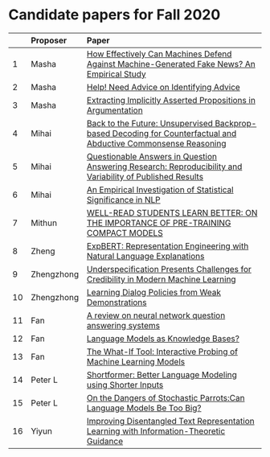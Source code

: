 # Candidate papers for Fall 2020

|    | Proposer    | Paper |
|:---|:------------|:------|
| 1  | Masha      |[How Effectively Can Machines Defend Against Machine-Generated Fake News? An Empirical Study](https://www.aclweb.org/anthology/2020.insights-1.7.pdf) |
| 2  | Masha      |[Help! Need Advice on Identifying Advice](https://www.aclweb.org/anthology/2020.emnlp-main.427/)|
| 3  | Masha      |[Extracting Implicitly Asserted Propositions in Argumentation](https://www.aclweb.org/anthology/2020.emnlp-main.2/)|
| 4  | Mihai          | [Back to the Future: Unsupervised Backprop-based Decoding for Counterfactual and Abductive Commonsense Reasoning](https://arxiv.org/pdf/2010.05906.pdf)            |
| 5  | Mihai          | [Questionable Answers in Question Answering Research: Reproducibility and Variability of Published Results](https://www.mitpressjournals.org/doi/pdf/10.1162/tacl_a_00018)            |
| 6  | Mihai          | [An Empirical Investigation of Statistical Significance in NLP](https://www.aclweb.org/anthology/D12-1091.pdf)            |
| 7  | Mithun          | [WELL-READ STUDENTS LEARN BETTER: ON THE IMPORTANCE OF PRE-TRAINING COMPACT MODELS](https://arxiv.org/pdf/1908.08962.pdf)            |
| 8  | Zheng          | [ExpBERT: Representation Engineering with Natural Language Explanations](<https://www.aclweb.org/anthology/2020.acl-main.190/>)            |
| 9  | Zhengzhong          | [Underspecification Presents Challenges for Credibility in Modern Machine Learning](https://arxiv.org/pdf/2011.03395.pdf)            |
| 10  | Zhengzhong         | [Learning Dialog Policies from Weak Demonstrations](https://arxiv.org/abs/2004.11054)            |
| 11  | Fan          | [A review on neural network question answering systems](https://pdfs.semanticscholar.org/e33d/8103bb5c1811fe19cc76bb1259b0ed137961.pdf)  |
| 12  | Fan          | [Language Models as Knowledge Bases?](https://arxiv.org/pdf/1909.01066.pdf)  |
| 13  | Fan          | [The What-If Tool: Interactive Probing of Machine Learning Models](https://arxiv.org/pdf/1907.04135.pdf)  |
| 14 | Peter L | [Shortformer: Better Language Modeling using Shorter Inputs](https://arxiv.org/abs/2012.15832) |
| 15 | Peter L | [On the Dangers of Stochastic Parrots:Can Language Models Be Too Big?](https://faculty.washington.edu/ebender/papers/Stochastic_Parrots.pdf) |
| 16 | Yiyun   | [Improving Disentangled Text Representation Learning with Information-Theoretic Guidance](https://www.aclweb.org/anthology/2020.acl-main.673/)|

